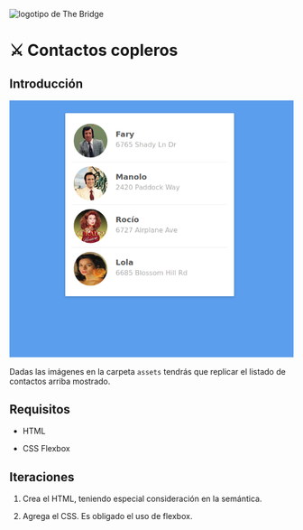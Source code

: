 ![logotipo de The Bridge](https://user-images.githubusercontent.com/27650532/77754601-e8365180-702b-11ea-8bed-5bc14a43f869.png "logotipo de The Bridge")

# :crossed_swords: Contactos copleros #

## Introducción ##

![](imagen.png)

Dadas las imágenes en la carpeta `assets` tendrás que replicar el listado de contactos arriba mostrado.

## Requisitos ##

- HTML

- CSS Flexbox

## Iteraciones ##

1. Crea el HTML, teniendo especial consideración en la semántica.

2. Agrega el CSS. Es obligado el uso de flexbox.
